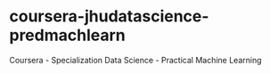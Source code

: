 # coursera-jhudatascience-predmachlearn
Coursera - Specialization Data Science - Practical Machine Learning
